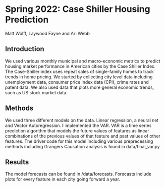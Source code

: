 # Spring 2022: Case Shiller Housing Prediction
Matt Wolff, Laywood Fayne and Ari Webb

## Introduction
We used various monthly municipal and macro-economic metrics to predict housing
market performance in American cities by the Case Shiller Index. The Case-Shiller index uses repeat sales of single-family homes to track trends in home
pricing. We started by collecting city level data including unemployment data, consumer price index data (CPI), crime
rates and patent data. We also used data that plots more general economic trends, such as US stock
market data. 

## Methods

We used three different models on the data. Linear regression, a neural net and Vector Autoregression. I implemented the VAR. VAR is a time series prediction algorithm that models the future values of features as linear combinations of the previous values of that feature and past values of other features. The driver code for this model including various preprecessing methods including Grangers Causation analysis is found in data/final_var.py

## Results

The model forecasts can be found in /data/forecasts. Forecasts include plots for every feature in each city going forward a year.
